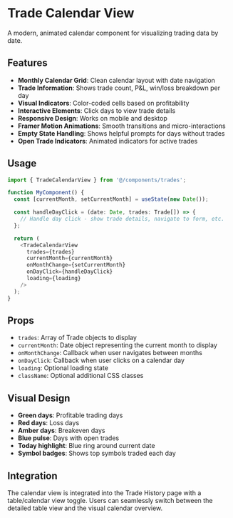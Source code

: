 # Trade Calendar View

A modern, animated calendar component for visualizing trading data by date.

## Features

- **Monthly Calendar Grid**: Clean calendar layout with date navigation
- **Trade Information**: Shows trade count, P&L, win/loss breakdown per day
- **Visual Indicators**: Color-coded cells based on profitability
- **Interactive Elements**: Click days to view trade details
- **Responsive Design**: Works on mobile and desktop
- **Framer Motion Animations**: Smooth transitions and micro-interactions
- **Empty State Handling**: Shows helpful prompts for days without trades
- **Open Trade Indicators**: Animated indicators for active trades

## Usage

```typescript
import { TradeCalendarView } from '@/components/trades';

function MyComponent() {
  const [currentMonth, setCurrentMonth] = useState(new Date());

  const handleDayClick = (date: Date, trades: Trade[]) => {
    // Handle day click - show trade details, navigate to form, etc.
  };

  return (
    <TradeCalendarView
      trades={trades}
      currentMonth={currentMonth}
      onMonthChange={setCurrentMonth}
      onDayClick={handleDayClick}
      loading={loading}
    />
  );
}
```

## Props

- `trades`: Array of Trade objects to display
- `currentMonth`: Date object representing the current month to display
- `onMonthChange`: Callback when user navigates between months
- `onDayClick`: Callback when user clicks on a calendar day
- `loading`: Optional loading state
- `className`: Optional additional CSS classes

## Visual Design

- **Green days**: Profitable trading days
- **Red days**: Loss days
- **Amber days**: Breakeven days
- **Blue pulse**: Days with open trades
- **Today highlight**: Blue ring around current date
- **Symbol badges**: Shows top symbols traded each day

## Integration

The calendar view is integrated into the Trade History page with a table/calendar view toggle. Users can seamlessly switch between the detailed table view and the visual calendar overview.